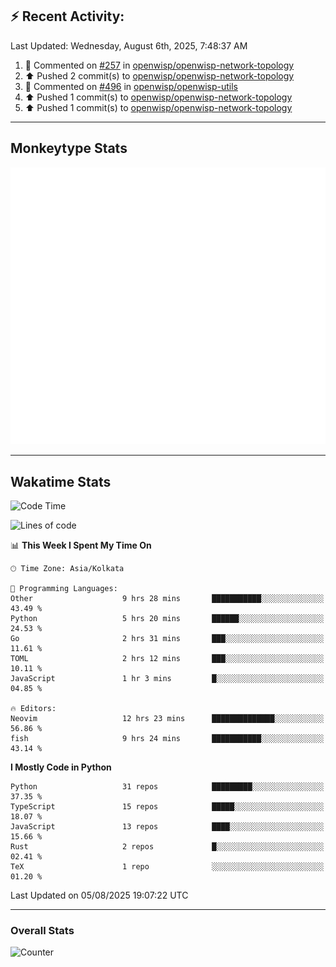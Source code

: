 ## :zap: Recent Activity:
<!--RECENT_ACTIVITY:last_update-->
Last Updated: Wednesday, August 6th, 2025, 7:48:37 AM
<!--RECENT_ACTIVITY:last_update_end-->
<!--RECENT_ACTIVITY:start-->
1. 💬 Commented on [#257](https://github.com/openwisp/openwisp-network-topology/pull/257#issuecomment-3148592138) in [openwisp/openwisp-network-topology](https://github.com/openwisp/openwisp-network-topology)<br>
2. ⬆️ Pushed 2 commit(s) to [openwisp/openwisp-network-topology](https://github.com/openwisp/openwisp-network-topology)<br>
3. 💬 Commented on [#496](https://github.com/openwisp/openwisp-utils/issues/496#issuecomment-3145007853) in [openwisp/openwisp-utils](https://github.com/openwisp/openwisp-utils)<br>
4. ⬆️ Pushed 1 commit(s) to [openwisp/openwisp-network-topology](https://github.com/openwisp/openwisp-network-topology)<br>
5. ⬆️ Pushed 1 commit(s) to [openwisp/openwisp-network-topology](https://github.com/openwisp/openwisp-network-topology)<br>
<!--RECENT_ACTIVITY:end-->

---

## Monkeytype Stats
<a href="https://monkeytype.com/profile/dhanus">
  <img src="https://raw.githubusercontent.com/Dhanus3133/Dhanus3133/monkeytype/monkeytype-lb.svg" alt="Monkeytype Profile" />
</a>

---

## Wakatime Stats
<!--START_SECTION:waka-->
![Code Time](http://img.shields.io/badge/Code%20Time-2%2C909%20hrs%2015%20mins-blue)

![Lines of code](https://img.shields.io/badge/From%20Hello%20World%20I%27ve%20Written-4.8%20million%20lines%20of%20code-blue)

📊 **This Week I Spent My Time On** 

```text
🕑︎ Time Zone: Asia/Kolkata

💬 Programming Languages: 
Other                    9 hrs 28 mins       ███████████░░░░░░░░░░░░░░   43.49 % 
Python                   5 hrs 20 mins       ██████░░░░░░░░░░░░░░░░░░░   24.53 % 
Go                       2 hrs 31 mins       ███░░░░░░░░░░░░░░░░░░░░░░   11.61 % 
TOML                     2 hrs 12 mins       ███░░░░░░░░░░░░░░░░░░░░░░   10.11 % 
JavaScript               1 hr 3 mins         █░░░░░░░░░░░░░░░░░░░░░░░░   04.85 % 

🔥 Editors: 
Neovim                   12 hrs 23 mins      ██████████████░░░░░░░░░░░   56.86 % 
fish                     9 hrs 24 mins       ███████████░░░░░░░░░░░░░░   43.14 % 
```

**I Mostly Code in Python** 

```text
Python                   31 repos            █████████░░░░░░░░░░░░░░░░   37.35 % 
TypeScript               15 repos            █████░░░░░░░░░░░░░░░░░░░░   18.07 % 
JavaScript               13 repos            ████░░░░░░░░░░░░░░░░░░░░░   15.66 % 
Rust                     2 repos             █░░░░░░░░░░░░░░░░░░░░░░░░   02.41 % 
TeX                      1 repo              ░░░░░░░░░░░░░░░░░░░░░░░░░   01.20 % 
```




 Last Updated on 05/08/2025 19:07:22 UTC
<!--END_SECTION:waka-->
---

### Overall Stats

<img src="https://moe-counter.glitch.me/get/@Dhanus3133?theme=asoul" alt="Counter" />
